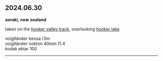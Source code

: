 ## 2024.06.30
**aoraki, new zealand**

taken on the [hooker valley track](https://en.wikipedia.org/wiki/Hooker_Valley_Track), overlooking [hooker lake](https://en.wikipedia.org/wiki/Hooker_Lake)

voigtländer bessa r3m <br>
voigtländer nokton 40mm f1.4 <br>
kodak ektar 100 <br>

---
